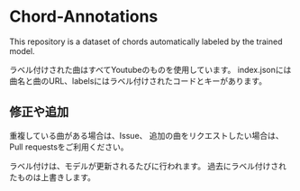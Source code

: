 # Chord-Annotations
This repository is a dataset of chords automatically labeled by the trained model.

ラベル付けされた曲はすべてYoutubeのものを使用しています。
index.jsonには曲名と曲のURL、labelsにはラベル付けされたコードとキーがあります。

## 修正や追加
重複している曲がある場合は、Issue、
追加の曲をリクエストしたい場合は、Pull requestsをご利用ください。

ラベル付けは、モデルが更新されるたびに行われます。
過去にラベル付けされたものは上書きします。